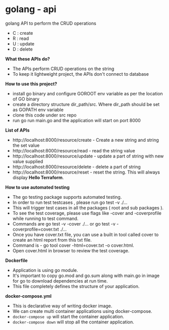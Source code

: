 # golang - api

golang API to perform the CRUD operations

- C : create
- R : read
- U : update
- D : delete

<b> What these APIs do? </b>
- The APIs perform CRUD operations on the string
- To keep it lightweight project, the APIs don't connect to database 

<b> How to use this project? </b>
- install go binary and configure GOROOT env variable as per the location of GO binary
- create a directory structure dir_path/src. Where dir_path should be set as GOPATH env variable
- clone this code under src repo
- run go run main.go and the application will start on port 8000

<b> List of APIs </b>
- http://localhost:8000/resource/create - Create a new string and string the set value
- http://localhost:8000/resource/read - read the string value
- http://localhost:8000/resource/update - update a part of string with new value supplied
- http://localhost:8000/resource/delete - delete a part of string
- http://localhost:8000/resource/reset - reset the string. This will always display **Hello Terraform**.

<b> How to use automated testing </b>
- The go testing package supports automated testing.
- In order to run test testcases , please run go test -v ./... 
- This will trigger test cases in all the packages ( root and sub packages ).
- To see the test coverage, please use flags like -cover and -coverprofile while running to test command.
- Commands are go test -v -cover ./... or go test -v -coverprofile=cover.txt ./...
- Once you have cover.txt file, you can use a built in tool called cover to create an html report from this txt file.
- Command is - go tool cover -html=cover.txt -o cover.html.
- Open cover.html in browser to review the test coverage.

**Dockerfile**
- Application is using go module.
- It's important to copy go.mod and go.sum along with main.go in image for go to download dependencies at run time.
- This file completely defines the structure of your application.

**docker-compose.yml**
- This is declarative way of writing docker image.
- We can create multi container applications using docker-compose.
- ```docker-compose up``` will start the container application.
- ```docker-compose down``` will stop all the container application.
